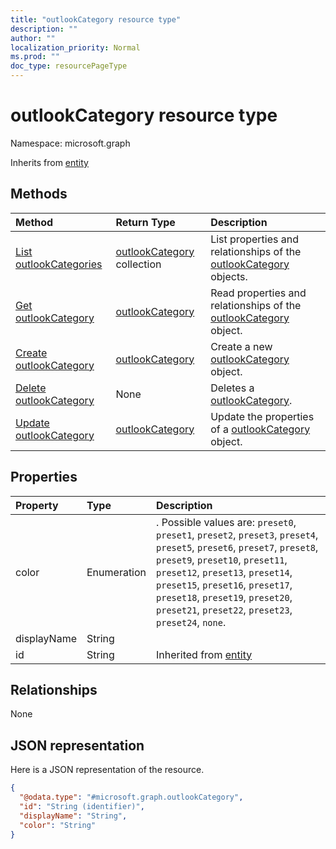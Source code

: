 ```yaml
---
title: "outlookCategory resource type"
description: ""
author: ""
localization_priority: Normal
ms.prod: ""
doc_type: resourcePageType
---
```


# outlookCategory resource type


Namespace: microsoft.graph




Inherits from [entity](../resources/entity.md)

## Methods
|Method|Return Type|Description|
|:---|:---|:---|
|[List outlookCategories](../api/outlookcategory-list.md)|[outlookCategory](../resources/outlookcategory.md) collection|List properties and relationships of the [outlookCategory](../resources/outlookcategory.md) objects.|
|[Get outlookCategory](../api/outlookcategory-get.md)|[outlookCategory](../resources/outlookcategory.md)|Read properties and relationships of the [outlookCategory](../resources/outlookcategory.md) object.|
|[Create outlookCategory](../api/outlookcategory-create.md)|[outlookCategory](../resources/outlookcategory.md)|Create a new [outlookCategory](../resources/outlookcategory.md) object.|
|[Delete outlookCategory](../api/outlookcategory-delete.md)|None|Deletes a [outlookCategory](../resources/outlookcategory.md).|
|[Update outlookCategory](../api/outlookcategory-update.md)|[outlookCategory](../resources/outlookcategory.md)|Update the properties of a [outlookCategory](../resources/outlookcategory.md) object.|

## Properties
|Property|Type|Description|
|:---|:---|:---|
|color|Enumeration|. Possible values are: `preset0`, `preset1`, `preset2`, `preset3`, `preset4`, `preset5`, `preset6`, `preset7`, `preset8`, `preset9`, `preset10`, `preset11`, `preset12`, `preset13`, `preset14`, `preset15`, `preset16`, `preset17`, `preset18`, `preset19`, `preset20`, `preset21`, `preset22`, `preset23`, `preset24`, `none`.|
|displayName|String||
|id|String| Inherited from [entity](../resources/entity.md)|

## Relationships
None

## JSON representation
Here is a JSON representation of the resource.
<!-- {
  "blockType": "resource",
  "keyProperty": "id",
  "@odata.type": "microsoft.graph.outlookCategory",
  "baseType": "microsoft.graph.entity",
  "openType": false
}
-->
``` json
{
  "@odata.type": "#microsoft.graph.outlookCategory",
  "id": "String (identifier)",
  "displayName": "String",
  "color": "String"
}
```

